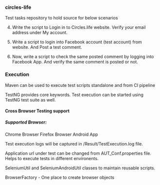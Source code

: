 ### circles-life
Test tasks repository to hold source for below scenarios

4. Write the script to Login in to Circles.life website. Verify your email address under My account.

5. Write a script to login into Facebook account (test account) from website. And Post a test comment.

6. Now, write a script to check the same posted comment by logging into Facebook App. And verify the same comment is posted or not.


### Execution

Maven can be used to execute test scripts standalone and from CI pipeline

TestNG provides core keywords. Test execution can be started using TestNG test suite as well.

#### Cross Browser Testing support

##### Supported Browser:
Chrome Browser
Firefox Browser
Android App

Test execution logs will be captured in /Result/TestExecution.log file.

Application url under test can be changed from AUT_Conf.properties file. Helps to execute tests in different environents.

SeleniumUtil and SeleniumAndroidUtil classes to maintain reusable scripts.

BrowserFactory - One place to create browser objects 
